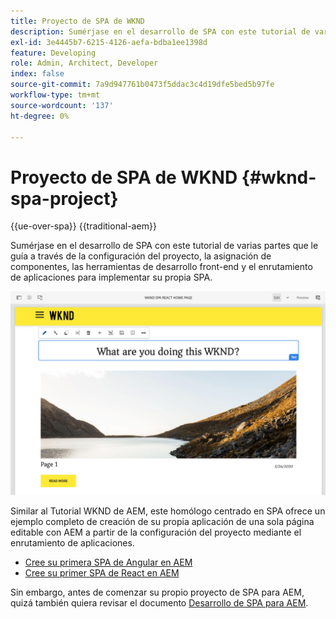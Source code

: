 ```yaml
---
title: Proyecto de SPA de WKND
description: Sumérjase en el desarrollo de SPA con este tutorial de varias partes que le llevará a través de la configuración del proyecto, la asignación de componentes, las herramientas de desarrollo front-end y el enrutamiento de aplicaciones para implementar su propio SPA mediante React y Angular.
exl-id: 3e4445b7-6215-4126-aefa-bdba1ee1398d
feature: Developing
role: Admin, Architect, Developer
index: false
source-git-commit: 7a9d947761b0473f5ddac3c4d19dfe5bed5b97fe
workflow-type: tm+mt
source-wordcount: '137'
ht-degree: 0%

---
```



# Proyecto de SPA de WKND {#wknd-spa-project}

{{ue-over-spa}}
{{traditional-aem}}

Sumérjase en el desarrollo de SPA con este tutorial de varias partes que le guía a través de la configuración del proyecto, la asignación de componentes, las herramientas de desarrollo front-end y el enrutamiento de aplicaciones para implementar su propia SPA.

![Proyecto de SPA WKND](assets/wknd-spa-project.png)

Similar al Tutorial WKND de AEM, este homólogo centrado en SPA ofrece un ejemplo completo de creación de su propia aplicación de una sola página editable con AEM a partir de la configuración del proyecto mediante el enrutamiento de aplicaciones.

* [Cree su primera SPA de Angular en AEM](https://experienceleague.adobe.com/docs/experience-manager-learn/getting-started-with-aem-headless/spa-editor/angular/overview.html?lang=es)
* [Cree su primer SPA de React en AEM](https://experienceleague.adobe.com/docs/experience-manager-learn/getting-started-with-aem-headless/spa-editor/react/overview.html?lang=es)

Sin embargo, antes de comenzar su propio proyecto de SPA para AEM, quizá también quiera revisar el documento [Desarrollo de SPA para AEM](developing.md).

